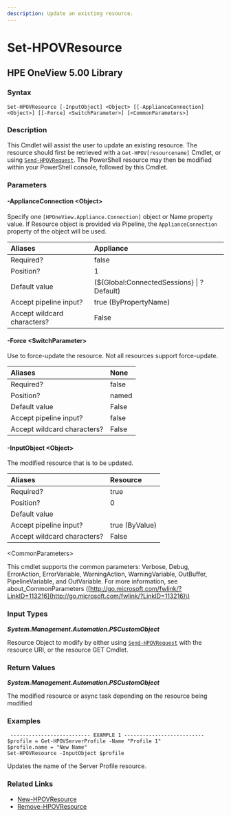 ```yaml
---
description: Update an existing resource.
---
```


# Set-HPOVResource

## HPE OneView 5.00 Library

### Syntax

```text
Set-HPOVResource [-InputObject] <Object> [[-ApplianceConnection] <Object>] [[-Force] <SwitchParameter>] [<CommonParameters>]
```

### Description

This Cmdlet will assist the user to update an existing resource. The resource should first be retrieved with a `Get-HPOV[resourcename]` Cmdlet, or using [`Send-HPOVRequest`](send-hpovrequest.md). The PowerShell resource may then be modified within your PowerShell console, followed by this Cmdlet.

### Parameters

#### -ApplianceConnection &lt;Object&gt;

Specify one `[HPOneView.Appliance.Connection]` object or Name property value. If Resource object is provided via Pipeline, the `ApplianceConnection` property of the object will be used.

| Aliases | Appliance |
| :--- | :--- |
| Required? | false |
| Position? | 1 |
| Default value | \(${Global:ConnectedSessions} \| ? Default\) |
| Accept pipeline input? | true \(ByPropertyName\) |
| Accept wildcard characters? | False |

#### -Force &lt;SwitchParameter&gt;

Use to force-update the resource. Not all resources support force-update.

| Aliases | None |
| :--- | :--- |
| Required? | false |
| Position? | named |
| Default value | False |
| Accept pipeline input? | false |
| Accept wildcard characters? | False |

#### -InputObject &lt;Object&gt;

The modified resource that is to be updated.

| Aliases | Resource |
| :--- | :--- |
| Required? | true |
| Position? | 0 |
| Default value |  |
| Accept pipeline input? | true \(ByValue\) |
| Accept wildcard characters? | False |

&lt;CommonParameters&gt;

This cmdlet supports the common parameters: Verbose, Debug, ErrorAction, ErrorVariable, WarningAction, WarningVariable, OutBuffer, PipelineVariable, and OutVariable. For more information, see about\_CommonParameters \([http://go.microsoft.com/fwlink/?LinkID=113216](http://go.microsoft.com/fwlink/?LinkID=113216)\)

### Input Types

_**System.Management.Automation.PSCustomObject**_

Resource Object to modify by either using [`Send-HPOVRequest`](send-hpovrequest.md) with the resource URI, or the resource GET Cmdlet.

### Return Values

_**System.Management.Automation.PSCustomObject**_

The modified resource or async task depending on the resource being modified

### Examples

```text
 -------------------------- EXAMPLE 1 --------------------------
$profile = Get-HPOVServerProfile -Name "Profile 1"
$profile.name = "New Name"
Set-HPOVResource -InputObject $profile
```

Updates the name of the Server Profile resource.

### Related Links

* [New-HPOVResource](new-hpovresource.md)
* [Remove-HPOVResource](remove-hpovresource.md)

